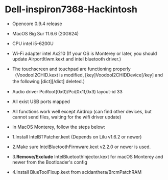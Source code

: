 # Dell-inspiron7368-Hackintosh
- Opencore 0.9.4 release
- MacOS Big Sur 11.6.6 (20G624)
- CPU intel i5-6200U
- Wi-Fi adapter intel Ax210 (If your OS is Monterey or later, you should update AirportItlwm.kext and intel bluetooth driver.)
- The touchscreen and touchpad are functioning properly （VoodooI2CHID.kext is modified, [key]VoodooI2CHIDDevice[/key] and the following [dict][/dict] deleted.）
- Audio driver PciRoot(0x0)/Pci(0x1f,0x3) layout-id 33
- All exist USB ports mapped
- All functions work well except Airdrop (can find other devices, but cannot send files, waiting for the wifi driver update)

- In MacOS Monterey, follow the steps below:
- 1.Install IntelBTPatcher.kext (Depends on Lilu v1.6.2 or newer)
- 2.Make sure IntelBluetoothFirmware.kext v2.2.0 or newer is used.
- 3.**Remove/Exclude** IntelBluetoothInjector.kext for macOS Monterey and newer from the Bootloader's config
- 4.Install BlueToolFixup.kext from acidanthera/BrcmPatchRAM
